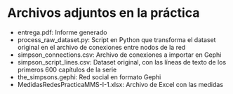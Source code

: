 # Archivos adjuntos en la práctica

- entrega.pdf: Informe generado
- process_raw_dataset.py: Script en Python que transforma el dataset
  original en el archivo de conexiones entre nodos de la red
- simpson_connections.csv: Archivo de conexiones a importar en Gephi
- simpson_script_lines.csv: Dataset original, con las líneas de texto
  de los primeros 600 capítulos de la serie
- the_simpsons.gephi: Red social en formato Gephi
- MedidasRedesPracticaMMS-I-1.xlsx: Archivo de Excel con las medidas
